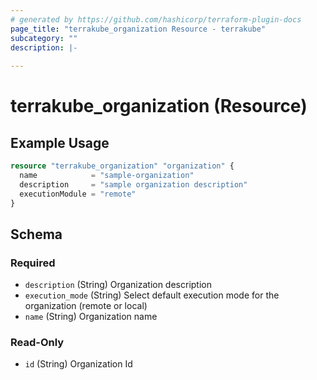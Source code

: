 ```yaml
---
# generated by https://github.com/hashicorp/terraform-plugin-docs
page_title: "terrakube_organization Resource - terrakube"
subcategory: ""
description: |-
  
---
```


# terrakube_organization (Resource)



## Example Usage

```terraform
resource "terrakube_organization" "organization" {
  name            = "sample-organization"
  description     = "sample organization description"
  executionModule = "remote"
}
```

<!-- schema generated by tfplugindocs -->
## Schema

### Required

- `description` (String) Organization description
- `execution_mode` (String) Select default execution mode for the organization (remote or local)
- `name` (String) Organization name

### Read-Only

- `id` (String) Organization Id
